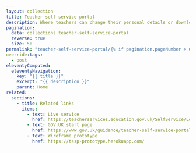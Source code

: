 ```yaml
---
layout: collection
title: Teacher self-service portal
description: Where teachers can change their personal details or download certificates
pagination:
  data: collections.teacher-self-service-portal
  reverse: true
  size: 50
permalink: "teacher-self-service-portal/{% if pagination.pageNumber > 0 %}page/{{ pagination.pageNumber + 1 }}{% endif %}/"
override:tags:
  - post
eleventyComputed:
  eleventyNavigation:
    key: "{{ title }}"
    excerpt: "{{ description }}"
    parent: Home
related:
  sections:
    - title: Related links
      items:
        - text: Live service
          href: https://teacherservices.education.gov.uk/SelfService/Login
        - text: GOV.UK start page
          href: https://www.gov.uk/guidance/teacher-self-service-portal
        - text: Wireframe prototype
          href: https://tssp-prototype.herokuapp.com/
---
```

